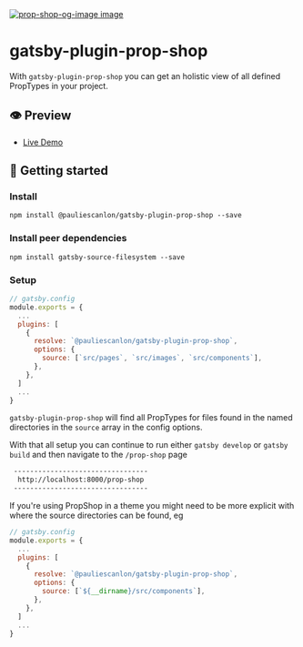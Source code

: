 <a href="https://gatsby-plugin-prop-shop.netlify.com/prop-shop/" target="_blank">
<img src="https://gatsby-plugin-prop-shop.netlify.com/images/prop-shop-og-image.jpg" alt="prop-shop-og-image image" />
</a>

# gatsby-plugin-prop-shop

With `gatsby-plugin-prop-shop` you can get an holistic view of all defined PropTypes in your project.

## 👁️ Preview

- [Live Demo](https://gatsby-plugin-prop-shop.netlify.com/prop-shop/)

## 🚀 Getting started

### Install

```
npm install @pauliescanlon/gatsby-plugin-prop-shop --save
```

### Install peer dependencies

```
npm install gatsby-source-filesystem --save
```

### Setup

```js
// gatsby.config
module.exports = {
  ...
  plugins: [
    {
      resolve: `@pauliescanlon/gatsby-plugin-prop-shop`,
      options: {
        source: [`src/pages`, `src/images`, `src/components`],
      },
    },
  ]
  ...
}
```

`gatsby-plugin-prop-shop` will find all PropTypes for files found in the named directories in the `source` array in the config options.

With that all setup you can continue to run either `gatsby develop` or `gatsby build` and then navigate to the `/prop-shop` page

```sh
 ---------------------------------
  http://localhost:8000/prop-shop
 ---------------------------------
```

If you're using PropShop in a theme you might need to be more explicit with where the source directories can be found, eg

```js
// gatsby.config
module.exports = {
  ...
  plugins: [
    {
      resolve: `@pauliescanlon/gatsby-plugin-prop-shop`,
      options: {
        source: [`${__dirname}/src/components`],
      },
    },
  ]
  ...
}
```
